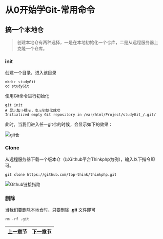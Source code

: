 # 从0开始学Git-常用命令

## 搞一个本地仓

> 创建本地仓有两种选择，一是在本地初始化一个仓库，二是从远程服务器上克隆一个仓库。

### init

创建一个目录，进入该目录

```shell
mkdir studyGit
cd studyGit
```

使用Git命令进行初始化

```shell
git init
# 显示如下提示，表示初始化成功
Initialized empty Git repository in /var/html/Project/studyGit_/.git/
```

此时，当我们进入任一git仓的时候，会显示如下的效果：

![git仓](https://s1.ax1x.com/2018/09/18/iZ7PKI.png)

### Clone

从远程服务器下载一个版本仓（以Github平台Thinkphp为例），输入以下指令即可。

```shell
git clone https://github.com/top-think/thinkphp.git
```

![Github链接指路](https://s1.ax1x.com/2018/09/18/iZHMfe.png)

### 删除

当我们要删除本地仓时，只要删除 **.git** 文件即可

```shell
rm -rf .git
```




| [上一章节](3-1命令一览.md) | [下一章节](3-2-1完成一次提交.md) |
| -------------------------- | ----------: |
